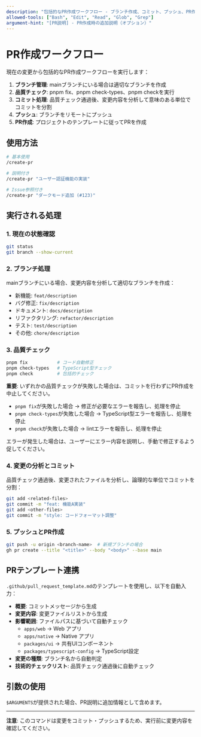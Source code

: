 ```yaml
---
description: "包括的なPR作成ワークフロー - ブランチ作成、コミット、プッシュ、PR作成を自動化"
allowed-tools: ["Bash", "Edit", "Read", "Glob", "Grep"]
argument-hint: "[PR説明] - PR作成時の追加説明（オプション）"
---
```


# PR作成ワークフロー

現在の変更から包括的なPR作成ワークフローを実行します：

1. **ブランチ管理**: mainブランチにいる場合は適切なブランチを作成
2. **品質チェック**: pnpm fix、pnpm check-types、pnpm checkを実行
3. **コミット処理**: 品質チェック通過後、変更内容を分析して意味のある単位でコミットを分割
4. **プッシュ**: ブランチをリモートにプッシュ
5. **PR作成**: プロジェクトのテンプレートに従ってPRを作成

## 使用方法

```bash
# 基本使用
/create-pr

# 説明付き
/create-pr "ユーザー認証機能の実装"

# Issue参照付き
/create-pr "ダークモード追加 (#123)"
```

## 実行される処理

### 1. 現在の状態確認
```bash
git status
git branch --show-current
```

### 2. ブランチ処理
mainブランチにいる場合、変更内容を分析して適切なブランチを作成：
- 新機能: `feat/description`
- バグ修正: `fix/description` 
- ドキュメント: `docs/description`
- リファクタリング: `refactor/description`
- テスト: `test/description`
- その他: `chore/description`

### 3. 品質チェック
```bash
pnpm fix           # コード自動修正
pnpm check-types   # TypeScript型チェック
pnpm check         # 包括的チェック
```

**重要**: いずれかの品質チェックが失敗した場合は、コミットを行わずにPR作成を中止してください。
- `pnpm fix`が失敗した場合 → 修正が必要なエラーを報告し、処理を停止
- `pnpm check-types`が失敗した場合 → TypeScript型エラーを報告し、処理を停止  
- `pnpm check`が失敗した場合 → lintエラーを報告し、処理を停止

エラーが発生した場合は、ユーザーにエラー内容を説明し、手動で修正するよう促してください。

### 4. 変更の分析とコミット
品質チェック通過後、変更されたファイルを分析し、論理的な単位でコミットを分割：
```bash
git add <related-files>
git commit -m "feat: 機能A実装"
git add <other-files>
git commit -m "style: コードフォーマット調整"
```

### 5. プッシュとPR作成
```bash
git push -u origin <branch-name>  # 新規ブランチの場合
gh pr create --title "<title>" --body "<body>" --base main
```

## PRテンプレート連携

`.github/pull_request_template.md`のテンプレートを使用し、以下を自動入力：

- **概要**: コミットメッセージから生成
- **変更内容**: 変更ファイルリストから生成
- **影響範囲**: ファイルパスに基づいて自動チェック
  - `apps/web` → Web アプリ
  - `apps/native` → Native アプリ  
  - `packages/ui` → 共有UIコンポーネント
  - `packages/typescript-config` → TypeScript設定
- **変更の種類**: ブランチ名から自動判定
- **技術的チェックリスト**: 品質チェック通過後に自動チェック

## 引数の使用

`$ARGUMENTS`が提供された場合、PR説明に追加情報として含めます。

---

**注意**: このコマンドは変更をコミット・プッシュするため、実行前に変更内容を確認してください。